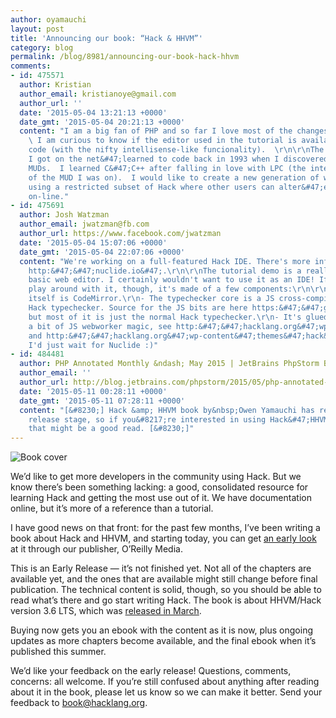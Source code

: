 ```yaml
---
author: oyamauchi
layout: post
title: 'Announcing our book: “Hack & HHVM”'
category: blog
permalink: /blog/8981/announcing-our-book-hack-hhvm
comments:
- id: 475571
  author: Kristian
  author_email: kristianoye@gmail.com
  author_url: ''
  date: '2015-05-04 13:21:13 +0000'
  date_gmt: '2015-05-04 20:21:13 +0000'
  content: "I am a big fan of PHP and so far I love most of the changes I see in Hack.
    \ I am curious to know if the editor used in the tutorial is available as source
    code (with the nifty intellisense-like funcionality).  \r\n\r\nThe reason I ask:
    I got on the net&#47;learned to code back in 1993 when I discovered text-based
    MUDs.  I learned C&#47;C++ after falling in love with LPC (the interpreted language
    of the MUD I was on).  I would like to create a new generation of web-based MUD
    using a restricted subset of Hack where other users can alter&#47;extend the codebase
    on-line."
- id: 475691
  author: Josh Watzman
  author_email: jwatzman@fb.com
  author_url: https://www.facebook.com/jwatzman
  date: '2015-05-04 15:07:06 +0000'
  date_gmt: '2015-05-04 22:07:06 +0000'
  content: "We're working on a full-featured Hack IDE. There's more information at
    http:&#47;&#47;nuclide.io&#47;.\r\n\r\nThe tutorial demo is a really really really
    basic web editor. I certainly wouldn't want to use it as an IDE! If you want to
    play around with it, though, it's made of a few components:\r\n\r\n- The editor
    itself is CodeMirror.\r\n- The typechecker core is a JS cross-compile of the actual
    Hack typechecker. Source for the JS bits are here https:&#47;&#47;github.com&#47;facebook&#47;hhvm&#47;tree&#47;master&#47;hphp&#47;hack&#47;src&#47;js
    but most of it is just the normal Hack typechecker.\r\n- It's glued together with
    a bit of JS webworker magic, see http:&#47;&#47;hacklang.org&#47;wp-content&#47;themes&#47;hack&#47;demo&#47;hack_demo.js
    and http:&#47;&#47;hacklang.org&#47;wp-content&#47;themes&#47;hack&#47;demo&#47;hack_demo_worker.js\r\n\r\nBut
    I'd just wait for Nuclide :)"
- id: 484481
  author: PHP Annotated Monthly &ndash; May 2015 | JetBrains PhpStorm Blog
  author_email: ''
  author_url: http://blog.jetbrains.com/phpstorm/2015/05/php-annotated-monthly-may-2015/
  date: '2015-05-11 00:28:11 +0000'
  date_gmt: '2015-05-11 07:28:11 +0000'
  content: "[&#8230;] Hack &amp; HHVM book by&nbsp;Owen Yamauchi has reached early
    release stage, so if you&#8217;re interested in using Hack&#47;HHVM in your projects,
    that might be a good read. [&#8230;]"
---
```


![Book cover](/static/images/posts/rc_cat.gif)

We’d like to get more developers in the community using Hack. But we know there’s been something lacking: a good, consolidated resource for learning Hack and getting the most use out of it. We have documentation online, but it’s more of a reference than a tutorial.

<!--truncate-->

I have good news on that front: for the past few months, I’ve been writing a book about Hack and HHVM, and starting today, you can get [an early look](http://shop.oreilly.com/product/0636920037194.do) at it through our publisher, O’Reilly Media.

This is an Early Release — it’s not finished yet. Not all of the chapters are available yet, and the ones that are available might still change before final publication. The technical content is solid, though, so you should be able to read what’s there and go start writing Hack. The book is about HHVM/Hack version 3.6 LTS, which was [released in March](http://hhvm.com/blog/8849/hhvm-3-6-0).

Buying now gets you an ebook with the content as it is now, plus ongoing updates as more chapters become available, and the final ebook when it’s published this summer.

We’d like your feedback on the early release! Questions, comments, concerns: all welcome. If you’re still confused about anything after reading about it in the book, please let us know so we can make it better. Send your feedback to [book@hacklang.org](mailto:book@hacklang.org).
